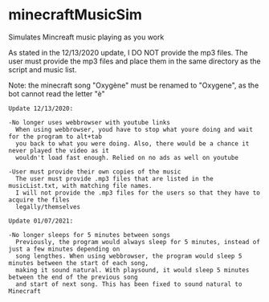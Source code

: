 # minecraftMusicSim
Simulates Mincreaft music playing as you work

As stated in the 12/13/2020 update, I DO NOT provide the mp3 files. The user must provide the mp3
files and place them in the same directory as the script and music list.

Note: the minecraft song "Oxygène" must be renamed to "Oxygene", as the bot cannot read the letter "è"

`````````````````````````````````````````````````````````````````````````````````````````````
Update 12/13/2020:

-No longer uses webbrowser with youtube links
  When using webbrowser, youd have to stop what youre doing and wait for the program to alt+tab
  you back to what you were doing. Also, there would be a chance it never played the video as it
  wouldn't load fast enough. Relied on no ads as well on youtube
  
-User must provide their own copies of the music
  The user must provide .mp3 files that are listed in the musicList.txt, with matching file names.
  I will not provide the .mp3 files for the users so that they have to acquire the files 
  legally/themselves

`````````````````````````````````````````````````````````````````````````````````````````````
`````````````````````````````````````````````````````````````````````````````````````````````
Update 01/07/2021:

-No longer sleeps for 5 minutes between songs
  Previously, the program would always sleep for 5 minutes, instead of just a few minutes depending on 
  song lengthes. When using webbrowser, the program would sleep 5 minutes between the start of each song, 
  making it sound natural. With playsound, it would sleep 5 minutes between the end of the previous song
  and start of next song. This has been fixed to sound natural to Minecraft
  
`````````````````````````````````````````````````````````````````````````````````````````````
